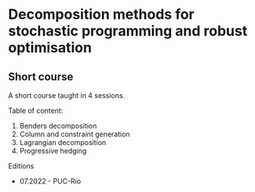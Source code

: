 # Decomposition methods for stochastic programming and robust optimisation
## Short course 

A short course taught in 4 sessions. 

Table of content: 
1. Benders decomposition
2. Column and constraint generation
3. Lagrangian decomposition
4. Progressive hedging

Editions
- 07.2022 - PUC-Rio
